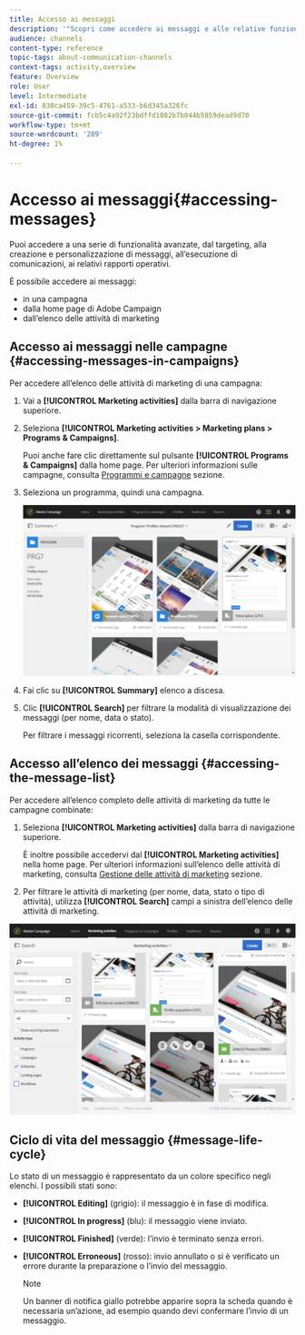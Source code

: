 ```yaml
---
title: Accesso ai messaggi
description: '"Scopri come accedere ai messaggi e alle relative funzionalità avanzate: creazione, targeting, personalizzazione, esecuzione e reporting".'
audience: channels
content-type: reference
topic-tags: about-communication-channels
context-tags: activity,overview
feature: Overview
role: User
level: Intermediate
exl-id: 830ca459-39c5-4761-a533-b6d345a326fc
source-git-commit: fcb5c4a92f23bdffd1082b7b044b5859dead9d70
workflow-type: tm+mt
source-wordcount: '289'
ht-degree: 1%

---
```


# Accesso ai messaggi{#accessing-messages}

Puoi accedere a una serie di funzionalità avanzate, dal targeting, alla creazione e personalizzazione di messaggi, all’esecuzione di comunicazioni, ai relativi rapporti operativi.

È possibile accedere ai messaggi:

* in una campagna
* dalla home page di Adobe Campaign
* dall’elenco delle attività di marketing

## Accesso ai messaggi nelle campagne {#accessing-messages-in-campaigns}

Per accedere all’elenco delle attività di marketing di una campagna:

1. Vai a **[!UICONTROL Marketing activities]** dalla barra di navigazione superiore.
1. Seleziona **[!UICONTROL Marketing activities > Marketing plans > Programs & Campaigns]**.

   Puoi anche fare clic direttamente sul pulsante **[!UICONTROL Programs & Campaigns]** dalla home page. Per ulteriori informazioni sulle campagne, consulta [Programmi e campagne](../../start/using/programs-and-campaigns.md) sezione.

1. Seleziona un programma, quindi una campagna.

   ![](assets/delivery_list_1.png)

1. Fai clic su **[!UICONTROL Summary]** elenco a discesa.
1. Clic **[!UICONTROL Search]** per filtrare la modalità di visualizzazione dei messaggi (per nome, data o stato).

   Per filtrare i messaggi ricorrenti, seleziona la casella corrispondente.

## Accesso all’elenco dei messaggi {#accessing-the-message-list}

Per accedere all’elenco completo delle attività di marketing da tutte le campagne combinate:

1. Seleziona **[!UICONTROL Marketing activities]** dalla barra di navigazione superiore.

   È inoltre possibile accedervi dal **[!UICONTROL Marketing activities]** nella home page. Per ulteriori informazioni sull’elenco delle attività di marketing, consulta [Gestione delle attività di marketing](../../start/using/marketing-activities.md#creating-a-marketing-activity) sezione.

1. Per filtrare le attività di marketing (per nome, data, stato o tipo di attività), utilizza **[!UICONTROL Search]** campi a sinistra dell’elenco delle attività di marketing.

![](assets/delivery_list_2.png)

## Ciclo di vita del messaggio {#message-life-cycle}

Lo stato di un messaggio è rappresentato da un colore specifico negli elenchi. I possibili stati sono:

* **[!UICONTROL Editing]** (grigio): il messaggio è in fase di modifica.
* **[!UICONTROL In progress]** (blu): il messaggio viene inviato.
* **[!UICONTROL Finished]** (verde): l’invio è terminato senza errori.
* **[!UICONTROL Erroneous]** (rosso): invio annullato o si è verificato un errore durante la preparazione o l’invio del messaggio.

   >[!NOTE]
   >
   >Un banner di notifica giallo potrebbe apparire sopra la scheda quando è necessaria un’azione, ad esempio quando devi confermare l’invio di un messaggio.
